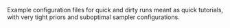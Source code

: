 Example configuration files for quick and dirty runs meant as quick tutorials, with very tight priors and suboptimal sampler configurations.
